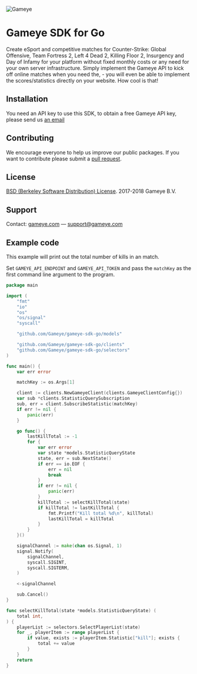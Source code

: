 ![Gameye](https://gameye.com/img/logo_blue.png)

# Gameye SDK for Go

Create eSport and competitive matches for Counter-Strike: Global Offensive, Team Fortress 2, Left 4 Dead 2, Killing Floor 2, Insurgency and Day of Infamy for your platform without fixed monthly costs or any need for your own server infrastructure. Simply implement the Gameye API to kick off online matches when you need the, - you will even be able to implement the scores/statistics directly on your website. How cool is that!


## Installation
You need an API key to use this SDK, to obtain a free Gameye API key, please send us [an email](mailto:support@gameye.com)

## Contributing
We encourage everyone to help us improve our public packages. If you want to
contribute please submit a [pull request](https://github.com/Gameye/gameye-sdk-go/pulls).


## License
[BSD (Berkeley Software Distribution) License](https://opensource.org/licenses/bsd-license.php). 2017-2018 Gameye B.V.


## Support
Contact: [gameye.com](https://gameye.com) — support@gameye.com

## Example code
This example will print out the total number of kills in an match.

Set `GAMEYE_API_ENDPOINT` and `GAMEYE_API_TOKEN` and pass the `matchKey` as 
the first command line argument to the program.

```go
package main

import (
	"fmt"
	"io"
	"os"
	"os/signal"
	"syscall"

	"github.com/Gameye/gameye-sdk-go/models"

	"github.com/Gameye/gameye-sdk-go/clients"
	"github.com/Gameye/gameye-sdk-go/selectors"
)

func main() {
	var err error

	matchKey := os.Args[1]

	client := clients.NewGameyeClient(clients.GameyeClientConfig{})
	var sub *clients.StatisticQuerySubscription
	sub, err = client.SubscribeStatistic(matchKey)
	if err != nil {
		panic(err)
	}

	go func() {
		lastKillTotal := -1
		for {
			var err error
			var state *models.StatisticQueryState
			state, err = sub.NextState()
			if err == io.EOF {
				err = nil
				break
			}
			if err != nil {
				panic(err)
			}
			killTotal := selectKillTotal(state)
			if killTotal != lastKillTotal {
				fmt.Printf("Kill total %d\n", killTotal)
				lastKillTotal = killTotal
			}
		}
	}()

	signalChannel := make(chan os.Signal, 1)
	signal.Notify(
		signalChannel,
		syscall.SIGINT,
		syscall.SIGTERM,
	)

	<-signalChannel

	sub.Cancel()
}

func selectKillTotal(state *models.StatisticQueryState) (
	total int,
) {
	playerList := selectors.SelectPlayerList(state)
	for _, playerItem := range playerList {
		if value, exists := playerItem.Statistic["kill"]; exists {
			total += value
		}
	}
	return
}
```
